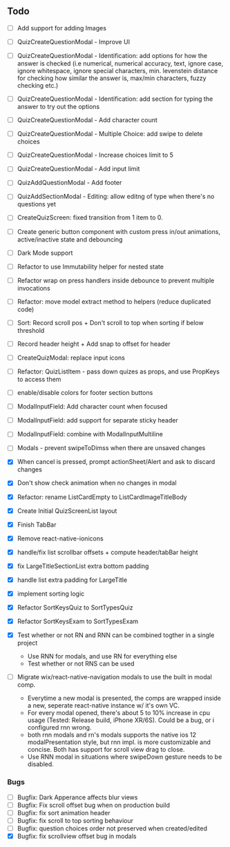 ## Todo

- [ ] Add support for adding Images
- [ ] QuizCreateQuestionModal - Improve UI
- [ ] QuizCreateQuestionModal - Identification: add options for how the answer is checked (i.e numerical, numerical accuracy, text, ignore case, ignore whitespace, ignore special characters, min. levenstein distance for checking how similar the answer is, max/min characters, fuzzy checking etc.)
- [ ] QuizCreateQuestionModal - Identification: add section for typing the answer to try out the options
- [ ] QuizCreateQuestionModal - Add character count
- [ ] QuizCreateQuestionModal - Multiple Choice: add swipe to delete choices
- [ ] QuizCreateQuestionModal - Increase choices limit to 5
- [ ] QuizCreateQuestionModal - Add input limit
- [ ] QuizAddQuestionModal - Add footer
- [ ] QuizAddSectionModal - Editing: allow editng of type when there's no questions yet
- [ ] CreateQuizScreen: fixed transition from 1 item to 0.

- [ ] Create generic button component with custom press in/out animations, active/inactive state and debouncing
- [ ] Dark Mode support

- [ ] Refactor to use Immutability helper for nested state
- [ ] Refactor wrap on press handlers inside debounce to prevent multiple invocations
- [ ] Refactor: move model extract method to helpers (reduce duplicated code)
- [ ] Sort: Record scroll pos + Don't scroll to top when sorting if below threshold
- [ ] Record header height + Add snap to offset for header
- [ ] CreateQuizModal: replace input icons
- [ ] Refactor:  QuizListItem - pass down quizes as props, and use PropKeys to access them
- [ ] enable/disable colors for footer section buttons
- [ ] ModalInputField: Add character count when focused
- [ ] ModalInputField: add support for separate sticky header
- [ ] ModalInputField: combine with ModalInputMultiline
- [ ] Modals - prevent swipeToDimss when there are unsaved changes
- [x] When cancel is pressed, prompt actionSheet/Alert and ask to discard changes 
- [x] Don't show check animation when no changes in modal
- [x] Refactor: rename ListCardEmpty to ListCardImageTitleBody
- [x] Create Initial QuizScreenList layout
- [x] Finish TabBar
- [x] Remove react-native-ionicons
- [x] handle/fix list scrollbar offsets + compute header/tabBar height
- [x] fix LargeTitleSectionList extra bottom padding
- [x] handle list extra padding for LargeTitle
- [x] implement sorting logic
- [x] Refactor SortKeysQuiz to SortTypesQuiz
- [x] Refactor SortKeysExam to SortTypesExam


- [x] Test whether or not RN and RNN can be combined togther in a single project
  * Use RNN for modals, and use RN for everything else
  * Test whether or not RNS can be used

- [ ] Migrate wix/react-native-navigation modals to use the built in modal comp.
  * Everytime a new modal is presented, the comps are wrapped inside a new, seperate react-native instance w/ it's own VC.
  * For every modal opened, there's about 5 to 10% increase in cpu usage (Tested: Release build, iPhone XR/6S). Could be a bug, or i configured rnn wrong.
  * both rnn modals and rn's modals supports the native ios 12 modalPresentation style, but rnn impl. is more customizable and concise. Both has support for scroll view drag to close.
  * Use RNN modal in situations where swipeDown gesture needs to be disabled.

### Bugs
- [ ] Bugfix: Dark Apperance affects blur views
- [ ] Bugfix: Fix scroll offset bug when on production build
- [ ] Bugfix: fix sort animation header
- [ ] Bugfix: fix scroll to top sorting behaviour
- [ ] Bugfix: question choices order not preserved when created/edited
- [x] Bugfix: fix scrollview offset bug in modals
